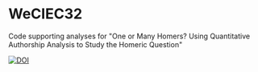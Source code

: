 # WeCIEC32
Code supporting analyses for "One or Many Homers?  Using Quantitative Authorship Analysis to Study the Homeric Question"

[![DOI](https://zenodo.org/badge/463852658.svg)](https://zenodo.org/badge/latestdoi/463852658)
